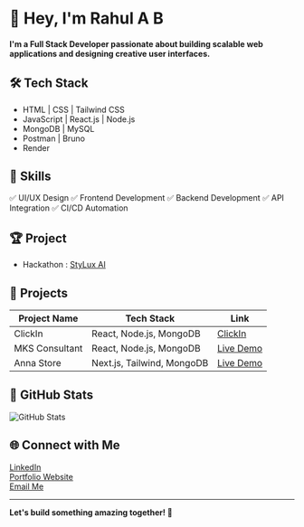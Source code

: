 # 👋 Hey, I'm Rahul A B

#### I'm a **Full Stack Developer** passionate about building scalable web applications and designing creative user interfaces.

## 🛠️ Tech Stack
- HTML | CSS | Tailwind CSS
- JavaScript | React.js | Node.js
- MongoDB | MySQL 
- Postman | Bruno
- Render

## 🎯 Skills
✅ UI/UX Design
✅ Frontend Development
✅ Backend Development
✅ API Integration
✅ CI/CD Automation

## 🏆 Project
- Hackathon : [StyLux AI](your-link-here)


## 🌟 Projects
| Project Name          | Tech Stack         | Link        |
|----------------|-----------------|------------------|
| ClickIn | React, Node.js, MongoDB | [ClickIn](link-here) |
| MKS Consultant | React, Node.js, MongoDB | [Live Demo](link-here) |
| Anna Store | Next.js, Tailwind, MongoDB | [Live Demo](link-here) |

## 🚀 GitHub Stats
![GitHub Stats](https://github-readme-stats.vercel.app/api?username=your-username&show_icons=true&theme=radical)

## 🌐 Connect with Me
[LinkedIn](https://linkedin.com/in/rahulab14)  
[Portfolio Website](https://your-portfolio-link.com)  
[Email Me](rahulab1402@gmail.com)

---
**Let's build something amazing together! 🚀**
